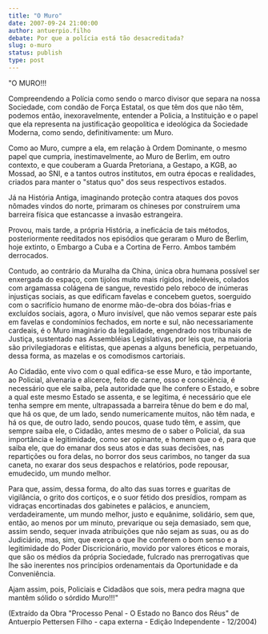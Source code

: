 ```yaml
---
title: "O Muro"
date: 2007-09-24 21:00:00
author: antuerpio.filho
debate: Por que a polícia está tão desacreditada?
slug: o-muro
status: publish 
type: post
---
```


"O MURO!!!  

  

 Compreendendo a Polícia como sendo o marco divisor que separa na nossa Sociedade, com condão de Força Estatal, os que têm dos que não têm, podemos então, inexoravelmente, entender a Policia, a Instituição e o papel que ela representa na justificação geopolítica e ideológica da Sociedade Moderna, como sendo, definitivamente: um Muro.  

 Como ao Muro, cumpre a ela, em relação à Ordem Dominante, o mesmo papel que cumpria, inestimavelmente, ao Muro de Berlim, em outro contexto, e que couberam a Guarda Pretoriana, a Gestapo, a KGB, ao Mossad, ao SNI, e a tantos outros institutos, em outra épocas e realidades, criados para manter o "status quo" dos seus respectivos estados.  

 Já na História Antiga, imaginando proteção contra ataques dos povos nômades vindos do norte, primaram os chineses por construírem uma barreira física que estancasse a invasão estrangeira.  

 Provou, mais tarde, a própria História, a ineficácia de tais métodos, posteriormente reeditados nos episódios que geraram o Muro de Berlim, hoje extinto, o Embargo a Cuba e a Cortina de Ferro. Ambos também derrocados.  

 Contudo, ao contrário da Muralha da China, única obra humana possível ser enxergada do espaço, com tijolos muito mais rígidos, indeléveis, colados com argamassa colágena de sangue, revestido pelo reboco de inúmeras injustiças sociais, as que edificam favelas e concebem guetos, soerguido com o sacrifício humano de enorme mão-de-obra dos bóias-frias e excluídos sociais, agora, o Muro invisível, que não vemos separar este país em favelas e condomínios fechados, em norte e sul, não necessariamente cardeais, é o Muro imaginário da legalidade, engendrado nos tribunais de Justiça, sustentado nas Assembléias Legislativas, por leis que, na maioria são privilegiadoras e elitistas, que apenas a alguns beneficia, perpetuando, dessa forma, as mazelas e os comodismos cartoriais.  

 Ao Cidadão, ente vivo com o qual edifica-se esse Muro, e tão importante, ao Policial, alvenaria e alicerce, feito de carne, osso e consciência, é necessário que ele saiba, pela autoridade que lhe confere o Estado, e sobre a qual este mesmo Estado se assenta, e se legitima, é necessário que ele tenha sempre em mente, ultrapassada a barreira tênue do bem e do mal, que há os que, de um lado, sendo numericamente muitos, não têm nada, e há os que, de outro lado, sendo poucos, quase tudo têm, e assim, que sempre saiba ele, o Cidadão, antes mesmo de o saber o Policial, da sua importância e legitimidade, como ser opinante, e homem que o é, para que saiba ele, que do emanar dos seus atos e das suas decisões, nas repartições ou fora delas, no borror dos seus carimbos, no tanger da sua caneta, no exarar dos seus despachos e relatórios, pode repousar, emudecido, um mundo melhor.  

 Para que, assim, dessa forma, do alto das suas torres e guaritas de vigilância, o grito dos cortiços, e o suor fétido dos presídios, rompam as vidraças encortinadas dos gabinetes e palácios, e anunciem, verdadeiramente, um mundo melhor, justo e equânime, solidário, sem que, então, ao menos por um minuto, prevarique ou seja demasiado, sem que, assim sendo, sequer invada atribuições que não sejam as suas, ou as do Judiciário, mas, sim, que exerça o que lhe conferem o bom senso e a legitimidade do Poder Discricionário, movido por valores éticos e morais, que são os médios da própria Sociedade, fulcrado nas prerrogativas que lhe são inerentes nos princípios ordenamentais da Oportunidade e da Conveniência.  

 Ajam assim, pois, Policiais e Cidadãos que sois, mera pedra magna que mantêm sólido o sórdido Muro!!!"  

  

(Extraído da Obra "Processo Penal - O Estado no Banco dos Réus" de Antuerpio Pettersen Filho - capa externa - Edição Independente - 12/2004)  

